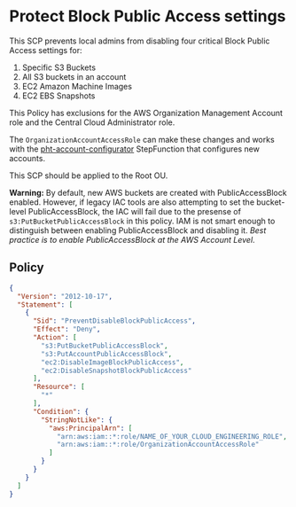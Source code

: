 # Protect Block Public Access settings

This SCP prevents local admins from disabling four critical Block Public Access settings for:
1. Specific S3 Buckets
2. All S3 buckets in an account
3. EC2 Amazon Machine Images
4. EC2 EBS Snapshots

This Policy has exclusions for the AWS Organization Management Account role and the Central Cloud Administrator role.

The `OrganizationAccountAccessRole` can make these changes and works with the [pht-account-configurator](https://github.com/primeharbor/pht-account-configurator) StepFunction that configures new accounts.

This SCP should be applied to the Root OU.

**Warning:**
By default, new AWS buckets are created with PublicAccessBlock enabled. However, if legacy IAC tools are also attempting to set the bucket-level PublicAccessBlock, the IAC will fail due to the presense of `s3:PutBucketPublicAccessBlock` in this policy. IAM is not smart enough to distinguish between enabling PublicAccessBlock and disabling it. *Best practice is to enable PublicAccessBlock at the AWS Account Level*.


## Policy
```json
{
  "Version": "2012-10-17",
  "Statement": [
    {
      "Sid": "PreventDisableBlockPublicAccess",
      "Effect": "Deny",
      "Action": [
        "s3:PutBucketPublicAccessBlock",
        "s3:PutAccountPublicAccessBlock",
        "ec2:DisableImageBlockPublicAccess",
        "ec2:DisableSnapshotBlockPublicAccess"
      ],
      "Resource": [
        "*"
      ],
      "Condition": {
        "StringNotLike": {
          "aws:PrincipalArn": [
            "arn:aws:iam::*:role/NAME_OF_YOUR_CLOUD_ENGINEERING_ROLE",
            "arn:aws:iam::*:role/OrganizationAccountAccessRole"
          ]
        }
      }
    }
  ]
}
```